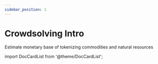 ```yaml
---
sidebar_position: 1
---
```


# Crowdsolving Intro

Estimate monetary base of tokenizing commodities and natural resources



import DocCardList from '@theme/DocCardList';

<DocCardList />